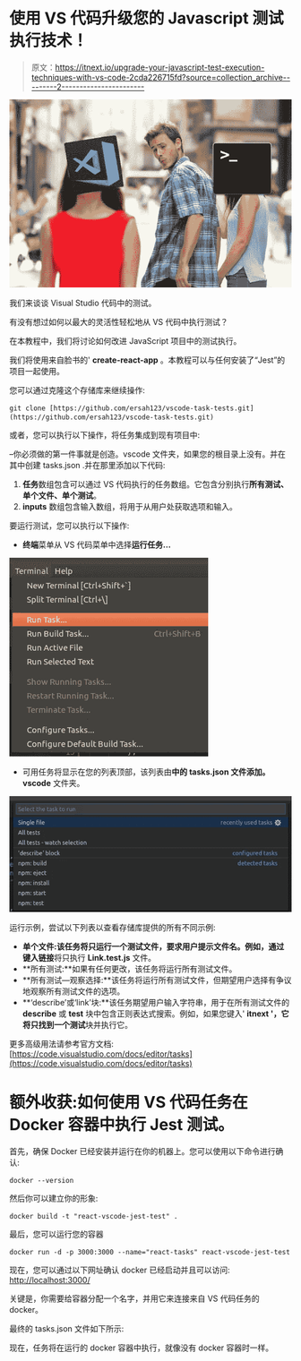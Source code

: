 # 使用 VS 代码升级您的 Javascript 测试执行技术！

> 原文：<https://itnext.io/upgrade-your-javascript-test-execution-techniques-with-vs-code-2cda226715fd?source=collection_archive---------2----------------------->

![](img/5fcd84ba49ad1b617613b7acff4d34ef.png)

我们来谈谈 Visual Studio 代码中的测试。

有没有想过如何以最大的灵活性轻松地从 VS 代码中执行测试？

在本教程中，我们将讨论如何改进 JavaScript 项目中的测试执行。

我们将使用来自脸书的' **create-react-app** 。本教程可以与任何安装了“Jest”的项目一起使用。

您可以通过克隆这个存储库来继续操作:

```
git clone [https://github.com/ersah123/vscode-task-tests.git](https://github.com/ersah123/vscode-task-tests.git)
```

或者，您可以执行以下操作，将任务集成到现有项目中:

–你必须做的第一件事就是创造。vscode 文件夹，如果您的根目录上没有。并在其中创建 tasks.json .并在那里添加以下代码:

1.  **任务**数组包含可以通过 VS 代码执行的任务数组。它包含分别执行**所有测试、单个文件、单个测试**。
2.  **inputs** 数组包含输入数组，将用于从用户处获取选项和输入。

要运行测试，您可以执行以下操作:

*   **终端**菜单从 VS 代码菜单中选择**运行任务…**

![](img/e28a50b3dbd93e0351773164d05cba84.png)

*   可用任务将显示在您的列表顶部，该列表由**中的 **tasks.json** 文件添加。vscode** 文件夹。

![](img/cae16405eff06beb0f7a97682f1f1a82.png)

运行示例，尝试以下列表以查看存储库提供的所有不同示例:

*   **单个文件:**该任务将只运行一个测试文件，要求用户提示文件名。例如，通过键入**链接**将只执行 **Link.test.js** 文件。
*   **所有测试:**如果有任何更改，该任务将运行所有测试文件。
*   **所有测试—观察选择:**该任务将运行所有测试文件，但期望用户选择有争议地观察所有测试文件的选项。
*   **‘describe’或‘link’块:**该任务期望用户输入字符串，用于在所有测试文件的 **describe** 或 **test** 块中包含正则表达式搜索。例如，如果您键入' **itnext '，**它将只找到一个**测试**块并执行它。

更多高级用法请参考官方文档:
[https://code.visualstudio.com/docs/editor/tasks](https://code.visualstudio.com/docs/editor/tasks)

# 额外收获:如何使用 VS 代码任务在 Docker 容器中执行 Jest 测试。

首先，确保 Docker 已经安装并运行在你的机器上。您可以使用以下命令进行确认:

```
docker --version
```

然后你可以建立你的形象:

```
docker build -t "react-vscode-jest-test" .
```

最后，您可以运行您的容器

```
docker run -d -p 3000:3000 --name="react-tasks" react-vscode-jest-test
```

现在，您可以通过以下网址确认 docker 已经启动并且可以访问: [http://localhost:3000/](http://localhost:3000/)

关键是，你需要给容器分配一个名字，并用它来连接来自 VS 代码任务的 docker。

最终的 tasks.json 文件如下所示:

现在，任务将在运行的 docker 容器中执行，就像没有 docker 容器时一样。